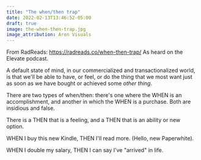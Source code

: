```yaml
---
title: "The when/then trap"
date: 2022-02-13T13:46:52-05:00
draft: true
image: the-when-then-trap.jpg
image_attribution: Aron Visuals
---
```


From RadReads:
https://radreads.co/when-then-trap/
As heard on the Elevate podcast.

A default state of mind, in our commercialized and transactionalized world, is
that we'll be able to have, or feel, or do the thing that we most want just as
soon as we have bought or achieved some *other thing*.

There are two types of when/then: there's one where the WHEN is an
accomplishment, and another in which the WHEN is a purchase. Both are insidious
and false.

There is a THEN that is a feeling, and a THEN that is an ability or new option.

WHEN I buy this new Kindle, THEN I'll read more. (Hello, new Paperwhite).

WHEN I double my salary, THEN I can say I've "arrived" in life.

